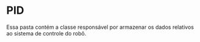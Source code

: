 # PID
Essa pasta contém a classe responsável por armazenar os dados relativos ao sistema de controle do robô.